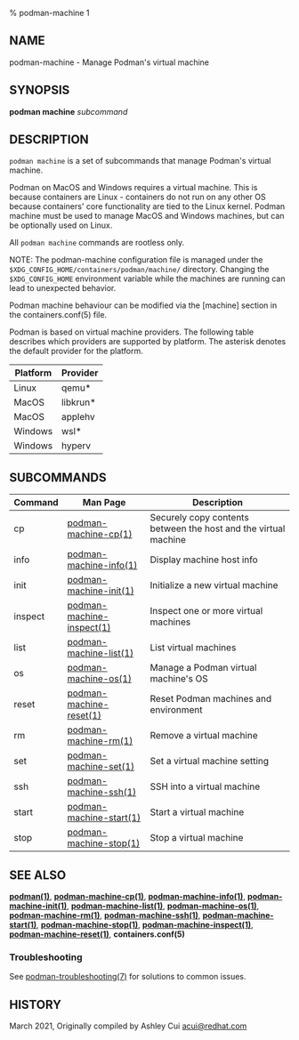 % podman-machine 1

## NAME
podman\-machine - Manage Podman's virtual machine

## SYNOPSIS
**podman machine** *subcommand*

## DESCRIPTION
`podman machine` is a set of subcommands that manage Podman's virtual machine.

Podman on MacOS and Windows requires a virtual machine. This is because containers are Linux -
containers do not run on any other OS because containers' core functionality are
tied to the Linux kernel. Podman machine must be used to manage MacOS and Windows machines,
but can be optionally used on Linux.

All `podman machine` commands are rootless only.

NOTE: The podman-machine configuration file is managed under the
`$XDG_CONFIG_HOME/containers/podman/machine/` directory. Changing the `$XDG_CONFIG_HOME`
environment variable while the machines are running can lead to unexpected behavior.

Podman machine behaviour can be modified via the [machine] section in the containers.conf(5) file.

Podman is based on virtual machine providers. The following table describes which providers are
supported by platform.  The asterisk denotes the default provider for the platform.

| Platform | Provider |
| --------  |----------|
| Linux | qemu*    |
| MacOS | libkrun* |
| MacOS | applehv  |
| Windows | wsl*     |
| Windows | hyperv   |

## SUBCOMMANDS

| Command | Man Page                                                 | Description                                                     |
|---------|----------------------------------------------------------|-----------------------------------------------------------------|
| cp      | [podman-machine-cp(1)](podman-machine-cp.1.md)           | Securely copy contents between the host and the virtual machine |
| info    | [podman-machine-info(1)](podman-machine-info.1.md)       | Display machine host info                                       |
| init    | [podman-machine-init(1)](podman-machine-init.1.md)       | Initialize a new virtual machine                                |
| inspect | [podman-machine-inspect(1)](podman-machine-inspect.1.md) | Inspect one or more virtual machines                            |
| list    | [podman-machine-list(1)](podman-machine-list.1.md)       | List virtual machines                                           |
| os      | [podman-machine-os(1)](podman-machine-os.1.md)           | Manage a Podman virtual machine's OS                            |
| reset   | [podman-machine-reset(1)](podman-machine-reset.1.md)     | Reset Podman machines and environment                           |
| rm      | [podman-machine-rm(1)](podman-machine-rm.1.md)           | Remove a virtual machine                                        |
| set     | [podman-machine-set(1)](podman-machine-set.1.md)         | Set a virtual machine setting                                   |
| ssh     | [podman-machine-ssh(1)](podman-machine-ssh.1.md)         | SSH into a virtual machine                                      |
| start   | [podman-machine-start(1)](podman-machine-start.1.md)     | Start a virtual machine                                         |
| stop    | [podman-machine-stop(1)](podman-machine-stop.1.md)       | Stop a virtual machine                                          |

## SEE ALSO
**[podman(1)](podman.1.md)**, **[podman-machine-cp(1)](podman-machine-cp.1.md)**, **[podman-machine-info(1)](podman-machine-info.1.md)**, **[podman-machine-init(1)](podman-machine-init.1.md)**, **[podman-machine-list(1)](podman-machine-list.1.md)**, **[podman-machine-os(1)](podman-machine-os.1.md)**, **[podman-machine-rm(1)](podman-machine-rm.1.md)**, **[podman-machine-ssh(1)](podman-machine-ssh.1.md)**, **[podman-machine-start(1)](podman-machine-start.1.md)**, **[podman-machine-stop(1)](podman-machine-stop.1.md)**, **[podman-machine-inspect(1)](podman-machine-inspect.1.md)**, **[podman-machine-reset(1)](podman-machine-reset.1.md)**, **containers.conf(5)**

### Troubleshooting

See [podman-troubleshooting(7)](https://github.com/containers/podman/blob/main/troubleshooting.md)
for solutions to common issues.

## HISTORY
March 2021, Originally compiled by Ashley Cui <acui@redhat.com>
